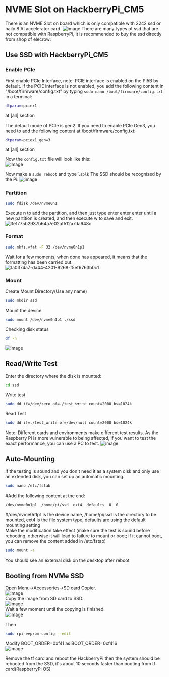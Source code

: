 # NVME Slot on HackberryPi_CM5

There is an NVME Slot on board which is only compatible with 2242 ssd or hailo 8 AI accelerator card.
![image](https://github.com/user-attachments/assets/70425743-f175-4eb6-a6be-5a03c525eecf)
There are many types of ssd that are not compatible with RaspberryPi, it is recommended to buy the ssd directly from shop of elecrow:


## Use SSD with HackberryPi_CM5

### Enable PCIe
First enable PCIe Interface, note: PCIE interface is enabled on the PI5B by default.
If the PCIE interface is not enabled, you add the following content in "/boot/firmware/config.txt" by typing ```sudo nano /boot/firmware/config.txt``` in a terminal:
```sh
dtparam=pciex1
```
at [all] section

The default mode of PCIe is gen2. If you need to enable PCIe Gen3, you need to add the following content at /boot/firmware/config.txt:
```sh
dtparam=pciex1_gen=3
```
at [all] section

Now the ```config.txt``` file will look like this:  
![image](https://github.com/user-attachments/assets/4eaf41f2-989e-48ca-8308-74255f591d27)

Now make a ```sudo reboot``` and type ```lsblk``` The SSD should be recognized by the Pi:
![image](https://github.com/user-attachments/assets/da639e70-392c-4627-a9c4-45de4356bc23)

### Partition
```sh
sudo fdisk /dev/nvme0n1
```
Execute n to add the partition, and then just type enter enter enter until a new partition is created, and then execute w to save and exit.
![3e1775b2937b64a7e02af512a7da948c](https://github.com/user-attachments/assets/efba3dd9-927c-44ab-b508-64ea986d3372)

### Format
```sh
sudo mkfs.vfat -F 32 /dev/nvme0n1p1
```
Wait for a few moments, when done has appeared, it means that the formatting has been carried out.
![1a0374a7-da44-4201-9268-f5ef6763b0c1](https://github.com/user-attachments/assets/59d68cfb-bc9b-4627-8ab2-7d934cb8fa68)

### Mount
Create Mount Directory(Use any name)
```sh
sudo mkdir ssd
```
Mount the device
```sh
sudo mount /dev/nvme0n1p1 ./ssd
```
Checking disk status
```sh
df -h
```
![image](https://github.com/user-attachments/assets/05d913d4-3291-43b4-b47a-c9829f42b60f)

## Read/Write Test
Enter the directory where the disk is mounted:
```sh
cd ssd
```
Write test
```sh
sudo dd if=/dev/zero of=./test_write count=2000 bs=1024k
```
Read Test
```sh
sudo dd if=./test_write of=/dev/null count=2000 bs=1024k
```
Note: Different cards and environments make different test results. As the Raspberry Pi is more vulnerable to being affected, if you want to test the exact performance, you can use a PC to test.
![image](https://github.com/user-attachments/assets/6898ba8f-9f83-42ca-b039-fdb53ec3016c)

## Auto-Mounting
If the testing is sound and you don't need it as a system disk and only use an extended disk, you can set up an automatic mounting.
```sh
sudo nano /etc/fstab
```
#Add the following content at the end:
```sh
/dev/nvme0n1p1  /home/pi/ssd  ext4  defaults  0  0
```
#/dev/nvme0n1p1 is the device name, /home/pi/ssd is the directory to be mounted, ext4 is the file system type, defaults are using the default mounting setting  
Make the modification take effect (make sure the test is sound before rebooting, otherwise it will lead to failure to mount or boot; if it cannot boot, you can remove the content added in /etc/fstab)
```sh
sudo mount -a
```
You should see an external disk on the desktop after reboot

## Booting from NVMe SSD
Open Menu->Accessories->SD card Copier.  
![image](https://github.com/user-attachments/assets/7ccde86f-81f4-400d-90f2-17856608acf7)  
Copy the image from SD card to SSD:  
![image](https://github.com/user-attachments/assets/c34ebdf6-002e-4a6a-beb8-bac9ac4a08d4)  
Wait a few moment until the copying is finished.  
![image](https://github.com/user-attachments/assets/01d3ec06-4dac-4cd3-84e6-d3568cfc96b1)  


Then
```sh
sudo rpi-eeprom-config --edit
```
Modify BOOT_ORDER=0xf41 as BOOT_ORDER=0xf416  
![image](https://github.com/user-attachments/assets/d105ebac-e58d-4332-8f2d-8bdc8c2243dd)


Remove the tf card and reboot the HackberryPi then the system should be rebooted from the SSD, it's about 10 seconds faster than booting from tf card(RaspberryPi OS)

